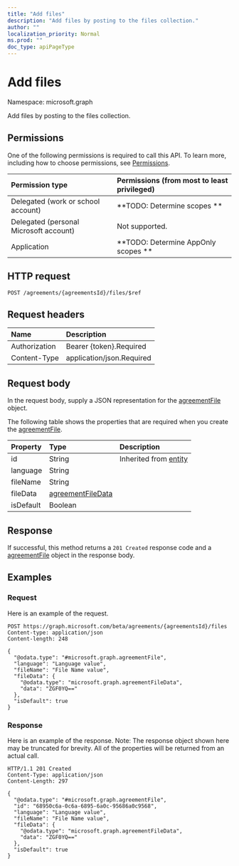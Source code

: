 ```yaml
---
title: "Add files"
description: "Add files by posting to the files collection."
author: ""
localization_priority: Normal
ms.prod: ""
doc_type: apiPageType
---
```


# Add files

Namespace: microsoft.graph

Add files by posting to the files collection.

## Permissions
One of the following permissions is required to call this API. To learn more, including how to choose permissions, see [Permissions](/concepts/permissions-reference.md).

|Permission type|Permissions (from most to least privileged)|
|:---|:---|
|Delegated (work or school account)|**TODO: Determine scopes **|
|Delegated (personal Microsoft account)|Not supported.|
|Application|**TODO: Determine AppOnly scopes **|

## HTTP request
<!-- {
  "blockType": "ignored"
}
-->
``` http
POST /agreements/{agreementsId}/files/$ref
```

## Request headers
|Name|Description|
|:---|:---|
|Authorization|Bearer {token}.Required|
|Content-Type|application/json.Required|

## Request body
In the request body, supply a JSON representation for the [agreementFile](../resources/agreementfile.md) object.

The following table shows the properties that are required when you create the [agreementFile](../resources/agreementfile.md).

|Property|Type|Description|
|:---|:---|:---|
|id|String| Inherited from [entity](../resources/entity.md)|
|language|String||
|fileName|String||
|fileData|[agreementFileData](../resources/agreementfiledata.md)||
|isDefault|Boolean||



## Response
If successful, this method returns a `201 Created` response code and a [agreementFile](../resources/agreementfile.md) object in the response body.

## Examples

### Request
Here is an example of the request.
<!-- {
  "blockType": "request",
  "name": "create_agreementfile_from_"
}
-->
``` http
POST https://graph.microsoft.com/beta/agreements/{agreementsId}/files
Content-type: application/json
Content-length: 248

{
  "@odata.type": "#microsoft.graph.agreementFile",
  "language": "Language value",
  "fileName": "File Name value",
  "fileData": {
    "@odata.type": "microsoft.graph.agreementFileData",
    "data": "ZGF0YQ=="
  },
  "isDefault": true
}
```

### Response
Here is an example of the response. Note: The response object shown here may be truncated for brevity. All of the properties will be returned from an actual call.
<!-- {
  "blockType": "response",
  "truncated": true,
  "@odata.type": "microsoft.graph.agreementfile"
}
-->
``` http
HTTP/1.1 201 Created
Content-Type: application/json
Content-Length: 297

{
  "@odata.type": "#microsoft.graph.agreementFile",
  "id": "68950c6a-0c6a-6895-6a0c-95686a0c9568",
  "language": "Language value",
  "fileName": "File Name value",
  "fileData": {
    "@odata.type": "microsoft.graph.agreementFileData",
    "data": "ZGF0YQ=="
  },
  "isDefault": true
}
```

